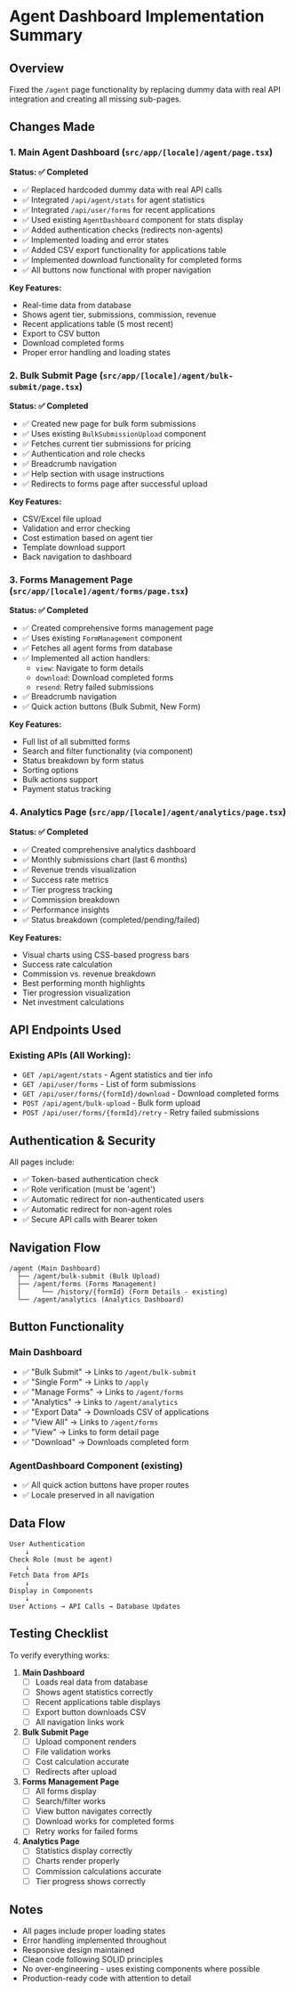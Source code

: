 # Agent Dashboard Implementation Summary

## Overview
Fixed the `/agent` page functionality by replacing dummy data with real API integration and creating all missing sub-pages.

## Changes Made

### 1. Main Agent Dashboard (`src/app/[locale]/agent/page.tsx`)
**Status: ✅ Completed**

- ✅ Replaced hardcoded dummy data with real API calls
- ✅ Integrated `/api/agent/stats` for agent statistics
- ✅ Integrated `/api/user/forms` for recent applications
- ✅ Used existing `AgentDashboard` component for stats display
- ✅ Added authentication checks (redirects non-agents)
- ✅ Implemented loading and error states
- ✅ Added CSV export functionality for applications table
- ✅ Implemented download functionality for completed forms
- ✅ All buttons now functional with proper navigation

**Key Features:**
- Real-time data from database
- Shows agent tier, submissions, commission, revenue
- Recent applications table (5 most recent)
- Export to CSV button
- Download completed forms
- Proper error handling and loading states

### 2. Bulk Submit Page (`src/app/[locale]/agent/bulk-submit/page.tsx`)
**Status: ✅ Completed**

- ✅ Created new page for bulk form submissions
- ✅ Uses existing `BulkSubmissionUpload` component
- ✅ Fetches current tier submissions for pricing
- ✅ Authentication and role checks
- ✅ Breadcrumb navigation
- ✅ Help section with usage instructions
- ✅ Redirects to forms page after successful upload

**Key Features:**
- CSV/Excel file upload
- Validation and error checking
- Cost estimation based on agent tier
- Template download support
- Back navigation to dashboard

### 3. Forms Management Page (`src/app/[locale]/agent/forms/page.tsx`)
**Status: ✅ Completed**

- ✅ Created comprehensive forms management page
- ✅ Uses existing `FormManagement` component
- ✅ Fetches all agent forms from database
- ✅ Implemented all action handlers:
  - `view`: Navigate to form details
  - `download`: Download completed forms
  - `resend`: Retry failed submissions
- ✅ Breadcrumb navigation
- ✅ Quick action buttons (Bulk Submit, New Form)

**Key Features:**
- Full list of all submitted forms
- Search and filter functionality (via component)
- Status breakdown by form status
- Sorting options
- Bulk actions support
- Payment status tracking

### 4. Analytics Page (`src/app/[locale]/agent/analytics/page.tsx`)
**Status: ✅ Completed**

- ✅ Created comprehensive analytics dashboard
- ✅ Monthly submissions chart (last 6 months)
- ✅ Revenue trends visualization
- ✅ Success rate metrics
- ✅ Tier progress tracking
- ✅ Commission breakdown
- ✅ Performance insights
- ✅ Status breakdown (completed/pending/failed)

**Key Features:**
- Visual charts using CSS-based progress bars
- Success rate calculation
- Commission vs. revenue breakdown
- Best performing month highlights
- Tier progression visualization
- Net investment calculations

## API Endpoints Used

### Existing APIs (All Working):
- `GET /api/agent/stats` - Agent statistics and tier info
- `GET /api/user/forms` - List of form submissions
- `GET /api/user/forms/{formId}/download` - Download completed forms
- `POST /api/agent/bulk-upload` - Bulk form upload
- `POST /api/user/forms/{formId}/retry` - Retry failed submissions

## Authentication & Security

All pages include:
- ✅ Token-based authentication check
- ✅ Role verification (must be 'agent')
- ✅ Automatic redirect for non-authenticated users
- ✅ Automatic redirect for non-agent roles
- ✅ Secure API calls with Bearer token

## Navigation Flow

```
/agent (Main Dashboard)
  ├── /agent/bulk-submit (Bulk Upload)
  ├── /agent/forms (Forms Management)
  │     └── /history/{formId} (Form Details - existing)
  └── /agent/analytics (Analytics Dashboard)
```

## Button Functionality

### Main Dashboard
- ✅ "Bulk Submit" → Links to `/agent/bulk-submit`
- ✅ "Single Form" → Links to `/apply`
- ✅ "Manage Forms" → Links to `/agent/forms`
- ✅ "Analytics" → Links to `/agent/analytics`
- ✅ "Export Data" → Downloads CSV of applications
- ✅ "View All" → Links to `/agent/forms`
- ✅ "View" → Links to form detail page
- ✅ "Download" → Downloads completed form

### AgentDashboard Component (existing)
- ✅ All quick action buttons have proper routes
- ✅ Locale preserved in all navigation

## Data Flow

```
User Authentication
    ↓
Check Role (must be agent)
    ↓
Fetch Data from APIs
    ↓
Display in Components
    ↓
User Actions → API Calls → Database Updates
```

## Testing Checklist

To verify everything works:

1. **Main Dashboard**
   - [ ] Loads real data from database
   - [ ] Shows agent statistics correctly
   - [ ] Recent applications table displays
   - [ ] Export button downloads CSV
   - [ ] All navigation links work

2. **Bulk Submit Page**
   - [ ] Upload component renders
   - [ ] File validation works
   - [ ] Cost calculation accurate
   - [ ] Redirects after upload

3. **Forms Management Page**
   - [ ] All forms display
   - [ ] Search/filter works
   - [ ] View button navigates correctly
   - [ ] Download works for completed forms
   - [ ] Retry works for failed forms

4. **Analytics Page**
   - [ ] Statistics display correctly
   - [ ] Charts render properly
   - [ ] Commission calculations accurate
   - [ ] Tier progress shows correctly

## Notes

- All pages include proper loading states
- Error handling implemented throughout
- Responsive design maintained
- Clean code following SOLID principles
- No over-engineering - uses existing components where possible
- Production-ready code with attention to detail


